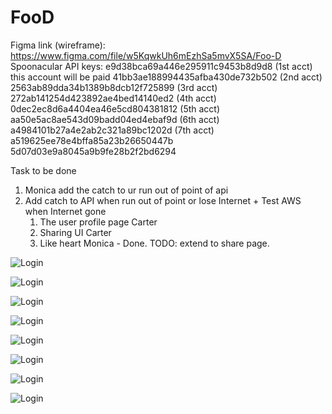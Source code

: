 # FooD

Figma link (wireframe):
https://www.figma.com/file/w5KqwkUh6mEzhSa5mvX5SA/Foo-D
Spoonacular API keys:
e9d38bca69a446e295911c9453b8d9d8 (1st acct) this account will be paid
41bb3ae188994435afba430de732b502 (2nd acct)
2563ab89dda34b1389b8dcb12f725899 (3rd acct)
272ab141254d423892ae4bed14140ed2 (4th acct)
0dec2ec8d6a4404ea46e5cd804381812 (5th acct)
aa50e5ac8ae543d09badd04ed4ebaf9d (6th acct)
a4984101b27a4e2ab2c321a89bc1202d (7th acct)
a519625ee78e4bffa85a23b26650447b
5d07d03e9a8045a9b9fe28b2f2bd6294

Task to be done

1. Monica add the catch to ur run out of point of api
2. Add catch to API when run out of point or lose Internet + Test AWS when Internet gone
   1. The user profile page Carter
   1. Sharing UI Carter
   1. Like heart Monica - Done. TODO: extend to share page.
   
![Login](assets/images/8.jpg)

![Login](assets/images/7.jpg)

![Login](assets/images/6.jpg)

![Login](assets/images/5.jpg)

![Login](assets/images/4.jpg)

![Login](assets/images/3.jpg)

![Login](assets/images/2.jpg)

![Login](assets/images/1.jpg)
